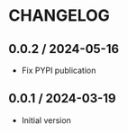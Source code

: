 CHANGELOG
===============================================================================

0.0.2 / 2024-05-16
-------------------------------------------------------------------------------

* Fix PYPI publication

0.0.1 / 2024-03-19
-------------------------------------------------------------------------------

* Initial version
